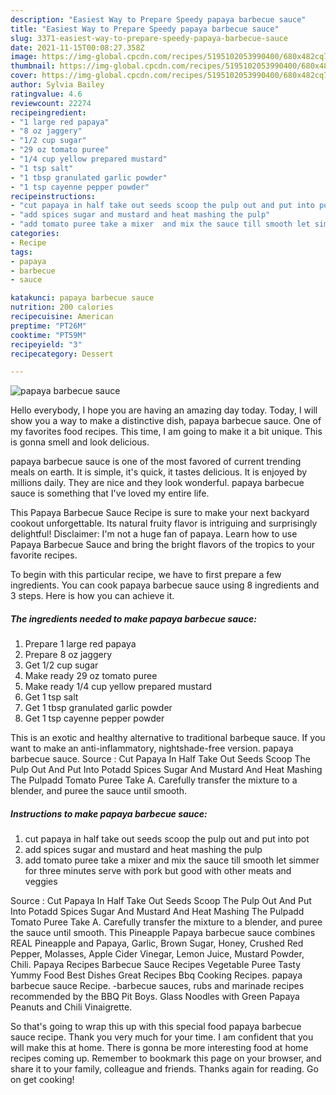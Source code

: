 ```yaml
---
description: "Easiest Way to Prepare Speedy papaya barbecue sauce"
title: "Easiest Way to Prepare Speedy papaya barbecue sauce"
slug: 3371-easiest-way-to-prepare-speedy-papaya-barbecue-sauce
date: 2021-11-15T00:08:27.358Z
image: https://img-global.cpcdn.com/recipes/5195102053990400/680x482cq70/papaya-barbecue-sauce-recipe-main-photo.jpg
thumbnail: https://img-global.cpcdn.com/recipes/5195102053990400/680x482cq70/papaya-barbecue-sauce-recipe-main-photo.jpg
cover: https://img-global.cpcdn.com/recipes/5195102053990400/680x482cq70/papaya-barbecue-sauce-recipe-main-photo.jpg
author: Sylvia Bailey
ratingvalue: 4.6
reviewcount: 22274
recipeingredient:
- "1 large red papaya"
- "8 oz jaggery"
- "1/2 cup sugar"
- "29 oz tomato puree"
- "1/4 cup yellow prepared mustard"
- "1 tsp salt"
- "1 tbsp granulated garlic powder"
- "1 tsp cayenne pepper powder"
recipeinstructions:
- "cut papaya in half take out seeds scoop the pulp out and put into pot"
- "add spices sugar and mustard and heat mashing the pulp"
- "add tomato puree take a mixer  and mix the sauce till smooth let simmer for three minutes serve with pork but good with other meats and veggies"
categories:
- Recipe
tags:
- papaya
- barbecue
- sauce

katakunci: papaya barbecue sauce 
nutrition: 200 calories
recipecuisine: American
preptime: "PT26M"
cooktime: "PT59M"
recipeyield: "3"
recipecategory: Dessert

---
```



![papaya barbecue sauce](https://img-global.cpcdn.com/recipes/5195102053990400/680x482cq70/papaya-barbecue-sauce-recipe-main-photo.jpg)

Hello everybody, I hope you are having an amazing day today. Today, I will show you a way to make a distinctive dish, papaya barbecue sauce. One of my favorites food recipes. This time, I am going to make it a bit unique. This is gonna smell and look delicious.

papaya barbecue sauce is one of the most favored of current trending meals on earth. It is simple, it's quick, it tastes delicious. It is enjoyed by millions daily. They are nice and they look wonderful. papaya barbecue sauce is something that I've loved my entire life.

This Papaya Barbecue Sauce Recipe is sure to make your next backyard cookout unforgettable. Its natural fruity flavor is intriguing and surprisingly delightful! Disclaimer: I&#39;m not a huge fan of papaya. Learn how to use Papaya Barbecue Sauce and bring the bright flavors of the tropics to your favorite recipes.


To begin with this particular recipe, we have to first prepare a few ingredients. You can cook papaya barbecue sauce using 8 ingredients and 3 steps. Here is how you can achieve it.

<!--inarticleads1-->

##### The ingredients needed to make papaya barbecue sauce:

1. Prepare 1 large red papaya
1. Prepare 8 oz jaggery
1. Get 1/2 cup sugar
1. Make ready 29 oz tomato puree
1. Make ready 1/4 cup yellow prepared mustard
1. Get 1 tsp salt
1. Get 1 tbsp granulated garlic powder
1. Get 1 tsp cayenne pepper powder


This is an exotic and healthy alternative to traditional barbeque sauce. If you want to make an anti-inflammatory, nightshade-free version. papaya barbecue sauce. Source : Cut Papaya In Half Take Out Seeds Scoop The Pulp Out And Put Into Potadd Spices Sugar And Mustard And Heat Mashing The Pulpadd Tomato Puree Take A. Carefully transfer the mixture to a blender, and puree the sauce until smooth. 

<!--inarticleads2-->

##### Instructions to make papaya barbecue sauce:

1. cut papaya in half take out seeds scoop the pulp out and put into pot
1. add spices sugar and mustard and heat mashing the pulp
1. add tomato puree take a mixer  and mix the sauce till smooth let simmer for three minutes serve with pork but good with other meats and veggies


Source : Cut Papaya In Half Take Out Seeds Scoop The Pulp Out And Put Into Potadd Spices Sugar And Mustard And Heat Mashing The Pulpadd Tomato Puree Take A. Carefully transfer the mixture to a blender, and puree the sauce until smooth. This Pineapple Papaya barbecue sauce combines REAL Pineapple and Papaya, Garlic, Brown Sugar, Honey, Crushed Red Pepper, Molasses, Apple Cider Vinegar, Lemon Juice, Mustard Powder, Chili. Papaya Recipes Barbecue Sauce Recipes Vegetable Puree Tasty Yummy Food Best Dishes Great Recipes Bbq Cooking Recipes. papaya barbecue sauce Recipe. -barbecue sauces, rubs and marinade recipes recommended by the BBQ Pit Boys. Glass Noodles with Green Papaya Peanuts and Chili Vinaigrette. 

So that's going to wrap this up with this special food papaya barbecue sauce recipe. Thank you very much for your time. I am confident that you will make this at home. There is gonna be more interesting food at home recipes coming up. Remember to bookmark this page on your browser, and share it to your family, colleague and friends. Thanks again for reading. Go on get cooking!
